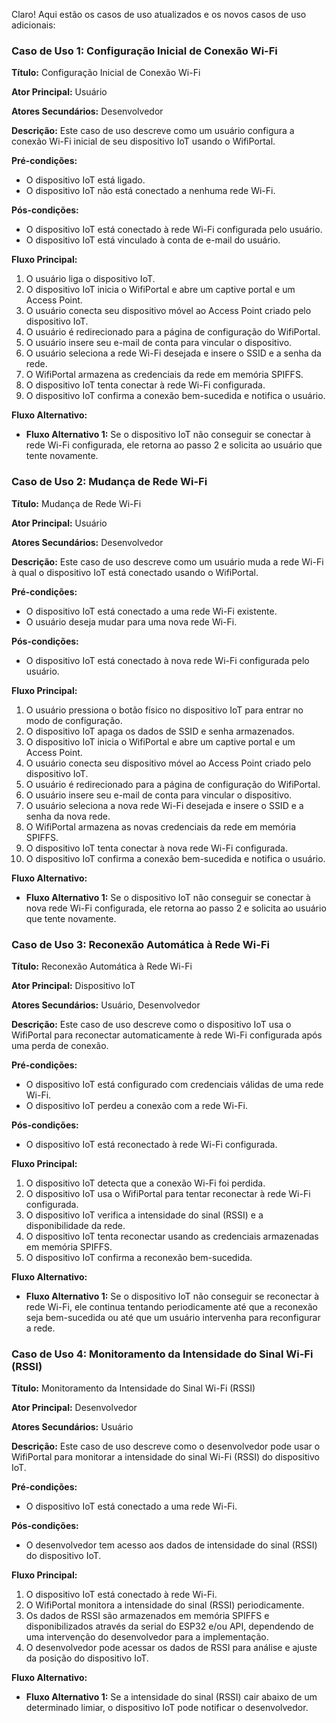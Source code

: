 Claro! Aqui estão os casos de uso atualizados e os novos casos de uso adicionais:

### Caso de Uso 1: Configuração Inicial de Conexão Wi-Fi

**Título:** Configuração Inicial de Conexão Wi-Fi

**Ator Principal:** Usuário

**Atores Secundários:** Desenvolvedor

**Descrição:** Este caso de uso descreve como um usuário configura a conexão Wi-Fi inicial de seu dispositivo IoT usando o WifiPortal.

**Pré-condições:**
- O dispositivo IoT está ligado.
- O dispositivo IoT não está conectado a nenhuma rede Wi-Fi.

**Pós-condições:**
- O dispositivo IoT está conectado à rede Wi-Fi configurada pelo usuário.
- O dispositivo IoT está vinculado à conta de e-mail do usuário.

**Fluxo Principal:**
1. O usuário liga o dispositivo IoT.
2. O dispositivo IoT inicia o WifiPortal e abre um captive portal e um Access Point.
3. O usuário conecta seu dispositivo móvel ao Access Point criado pelo dispositivo IoT.
4. O usuário é redirecionado para a página de configuração do WifiPortal.
5. O usuário insere seu e-mail de conta para vincular o dispositivo.
6. O usuário seleciona a rede Wi-Fi desejada e insere o SSID e a senha da rede.
7. O WifiPortal armazena as credenciais da rede em memória SPIFFS.
8. O dispositivo IoT tenta conectar à rede Wi-Fi configurada.
9. O dispositivo IoT confirma a conexão bem-sucedida e notifica o usuário.

**Fluxo Alternativo:**
- **Fluxo Alternativo 1:** Se o dispositivo IoT não conseguir se conectar à rede Wi-Fi configurada, ele retorna ao passo 2 e solicita ao usuário que tente novamente.

### Caso de Uso 2: Mudança de Rede Wi-Fi

**Título:** Mudança de Rede Wi-Fi

**Ator Principal:** Usuário

**Atores Secundários:** Desenvolvedor

**Descrição:** Este caso de uso descreve como um usuário muda a rede Wi-Fi à qual o dispositivo IoT está conectado usando o WifiPortal.

**Pré-condições:**
- O dispositivo IoT está conectado a uma rede Wi-Fi existente.
- O usuário deseja mudar para uma nova rede Wi-Fi.

**Pós-condições:**
- O dispositivo IoT está conectado à nova rede Wi-Fi configurada pelo usuário.

**Fluxo Principal:**
1. O usuário pressiona o botão físico no dispositivo IoT para entrar no modo de configuração.
2. O dispositivo IoT apaga os dados de SSID e senha armazenados.
3. O dispositivo IoT inicia o WifiPortal e abre um captive portal e um Access Point.
4. O usuário conecta seu dispositivo móvel ao Access Point criado pelo dispositivo IoT.
5. O usuário é redirecionado para a página de configuração do WifiPortal.
6. O usuário insere seu e-mail de conta para vincular o dispositivo.
7. O usuário seleciona a nova rede Wi-Fi desejada e insere o SSID e a senha da nova rede.
8. O WifiPortal armazena as novas credenciais da rede em memória SPIFFS.
9. O dispositivo IoT tenta conectar à nova rede Wi-Fi configurada.
10. O dispositivo IoT confirma a conexão bem-sucedida e notifica o usuário.

**Fluxo Alternativo:**
- **Fluxo Alternativo 1:** Se o dispositivo IoT não conseguir se conectar à nova rede Wi-Fi configurada, ele retorna ao passo 2 e solicita ao usuário que tente novamente.

### Caso de Uso 3: Reconexão Automática à Rede Wi-Fi

**Título:** Reconexão Automática à Rede Wi-Fi

**Ator Principal:** Dispositivo IoT

**Atores Secundários:** Usuário, Desenvolvedor

**Descrição:** Este caso de uso descreve como o dispositivo IoT usa o WifiPortal para reconectar automaticamente à rede Wi-Fi configurada após uma perda de conexão.

**Pré-condições:**
- O dispositivo IoT está configurado com credenciais válidas de uma rede Wi-Fi.
- O dispositivo IoT perdeu a conexão com a rede Wi-Fi.

**Pós-condições:**
- O dispositivo IoT está reconectado à rede Wi-Fi configurada.

**Fluxo Principal:**
1. O dispositivo IoT detecta que a conexão Wi-Fi foi perdida.
2. O dispositivo IoT usa o WifiPortal para tentar reconectar à rede Wi-Fi configurada.
3. O dispositivo IoT verifica a intensidade do sinal (RSSI) e a disponibilidade da rede.
4. O dispositivo IoT tenta reconectar usando as credenciais armazenadas em memória SPIFFS.
5. O dispositivo IoT confirma a reconexão bem-sucedida.

**Fluxo Alternativo:**
- **Fluxo Alternativo 1:** Se o dispositivo IoT não conseguir se reconectar à rede Wi-Fi, ele continua tentando periodicamente até que a reconexão seja bem-sucedida ou até que um usuário intervenha para reconfigurar a rede.

### Caso de Uso 4: Monitoramento da Intensidade do Sinal Wi-Fi (RSSI)

**Título:** Monitoramento da Intensidade do Sinal Wi-Fi (RSSI)

**Ator Principal:** Desenvolvedor

**Atores Secundários:** Usuário

**Descrição:** Este caso de uso descreve como o desenvolvedor pode usar o WifiPortal para monitorar a intensidade do sinal Wi-Fi (RSSI) do dispositivo IoT.

**Pré-condições:**
- O dispositivo IoT está conectado a uma rede Wi-Fi.

**Pós-condições:**
- O desenvolvedor tem acesso aos dados de intensidade do sinal (RSSI) do dispositivo IoT.

**Fluxo Principal:**
1. O dispositivo IoT está conectado à rede Wi-Fi.
2. O WifiPortal monitora a intensidade do sinal (RSSI) periodicamente.
3. Os dados de RSSI são armazenados em memória SPIFFS e disponibilizados através da serial do ESP32 e/ou API, dependendo de uma intervenção do desenvolvedor para a implementação.
4. O desenvolvedor pode acessar os dados de RSSI para análise e ajuste da posição do dispositivo IoT.

**Fluxo Alternativo:**
- **Fluxo Alternativo 1:** Se a intensidade do sinal (RSSI) cair abaixo de um determinado limiar, o dispositivo IoT pode notificar o desenvolvedor.
